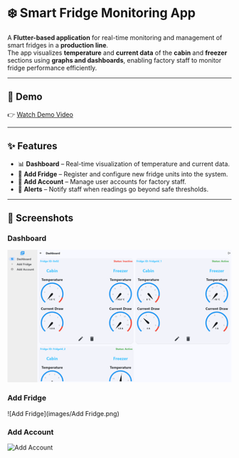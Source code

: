 # ❄️ Smart Fridge Monitoring App

A **Flutter-based application** for real-time monitoring and management of smart fridges in a **production line**.  
The app visualizes **temperature** and **current data** of the **cabin** and **freezer** sections using **graphs and dashboards**, enabling factory staff to monitor fridge performance efficiently.

---

## 🎥 Demo
👉 [Watch Demo Video](https://drive.google.com/file/d/1mA4eE4Tr2SPAlEKWHmNUTrKsBrK8XGI4/view?usp=sharing)

---

## ✨ Features
- 📊 **Dashboard** – Real-time visualization of temperature and current data.  
- 🧊 **Add Fridge** – Register and configure new fridge units into the system.  
- 👤 **Add Account** – Manage user accounts for factory staff.  
- 🔔 **Alerts** – Notify staff when readings go beyond safe thresholds.  
 

---

## 📸 Screenshots

### Dashboard  
![Dashboard](images/Dashboard.png)

### Add Fridge  
![Add Fridge](images/Add Fridge.png)

### Add Account  
![Add Account](images/Add_Account.png)
